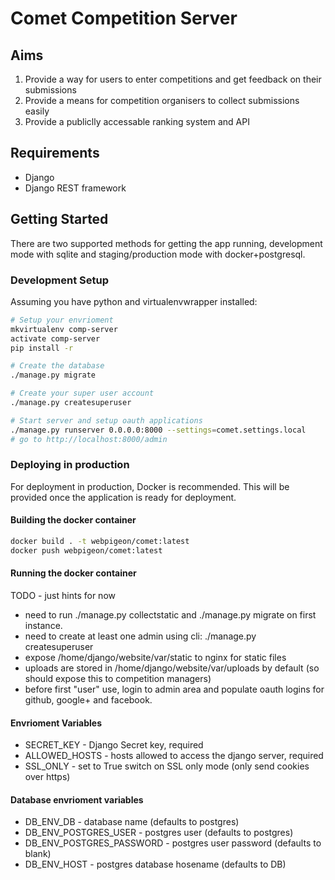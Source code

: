 # Comet Competition Server

## Aims
1. Provide a way for users to enter competitions and get feedback on their submissions
2. Provide a means for competition organisers to collect submissions easily
3. Provide a publiclly accessable ranking system and API

## Requirements
* Django
* Django REST framework

## Getting Started
There are two supported methods for getting the app running, development mode with sqlite and staging/production mode with docker+postgresql.

### Development Setup
Assuming you have python and virtualenvwrapper installed:

```bash
# Setup your envrioment
mkvirtualenv comp-server
activate comp-server
pip install -r

# Create the database
./manage.py migrate

# Create your super user account
./manage.py createsuperuser

# Start server and setup oauth applications
./manage.py runserver 0.0.0.0:8000 --settings=comet.settings.local
# go to http://localhost:8000/admin
```

### Deploying in production
For deployment in production, Docker is recommended. This will be provided once the application is ready for deployment.

#### Building the docker container
``` bash
docker build . -t webpigeon/comet:latest
docker push webpigeon/comet:latest
```

#### Running the docker container
TODO - just hints for now

* need to run ./manage.py collectstatic and ./manage.py migrate on first instance.
* need to create at least one admin using cli: ./manage.py createsuperuser
* expose /home/django/website/var/static to nginx for static files
* uploads are stored in /home/django/website/var/uploads by default (so should expose this to competition managers)
* before first "user" use, login to admin area and populate oauth logins for github, google+ and facebook.

#### Envrioment Variables
* SECRET_KEY - Django Secret key, required
* ALLOWED_HOSTS - hosts allowed to access the django server, required
* SSL_ONLY - set to True switch on SSL only mode (only send cookies over https)

#### Database envrioment variables
* DB_ENV_DB - database name (defaults to postgres)
* DB_ENV_POSTGRES_USER - postgres user (defaults to postgres)
* DB_ENV_POSTGRES_PASSWORD - postgres user password (defaults to blank)
* DB_ENV_HOST - postgres database hosename (defaults to DB)
